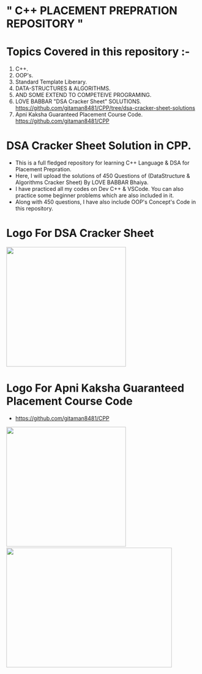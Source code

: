 # " C++ PLACEMENT PREPRATION REPOSITORY "

# Topics Covered in this repository :-
1.  C++.
2.  OOP's.
3.  Standard Template Liberary.
4.  DATA-STRUCTURES & ALGORITHMS. 
5.  AND SOME EXTEND TO COMPETEIVE PROGRAMING.
6.  LOVE BABBAR "DSA Cracker Sheet" SOLUTIONS. https://github.com/gitaman8481/CPP/tree/dsa-cracker-sheet-solutions
7.  Apni Kaksha Guaranteed Placement Course Code. https://github.com/gitaman8481/CPP

# DSA Cracker Sheet Solution in CPP.
- This is a full fledged repository for learning C++ Language & DSA for Placement Prepration.
- Here, I will upload the solutions of 450 Questions of (DataStructure & Algorithms Cracker Sheet) By LOVE BABBAR Bhaiya.
- I have practiced all my codes on Dev C++ & VSCode. You can also practice some beginner problems which are also included in it.
- Along with 450 questions, I have also include OOP's Concept's Code in this repository.

# Logo For DSA Cracker Sheet
<img src="https://user-images.githubusercontent.com/65482419/118401608-f1490e80-b683-11eb-9e58-af14ae9a5cab.png" width="312" height="312">

# Logo For Apni Kaksha Guaranteed Placement Course Code
- https://github.com/gitaman8481/CPP
<p>
  <img src="https://user-images.githubusercontent.com/65482419/118402284-dc21af00-b686-11eb-8ea3-77dcb3beafd2.jpg" width="312" height="312">
  &nbsp;&nbsp;&nbsp;&nbsp;
  <img src="https://user-images.githubusercontent.com/65482419/118402288-dd52dc00-b686-11eb-8f10-6e3bfe6fe741.jpg" width="432" height="312">
</p>
